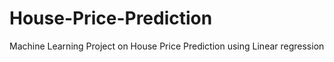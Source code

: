 # House-Price-Prediction
Machine Learning Project on House Price Prediction using Linear regression
